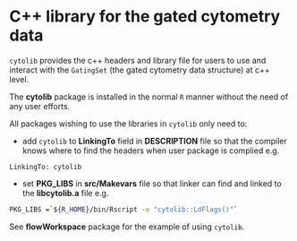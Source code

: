 # C++ library for the gated cytometry data

`cytolib` provides the c++ headers and library file for users to use and interact with the `GatingSet` (the gated cytometry data structure) at c++ level.


The **cytolib** package is installed in the normal `R` manner without the need of any user efforts.

All packages wishing to use the libraries in `cytolib` only need to:

- add `cytolib` to **LinkingTo** field in **DESCRIPTION** file so that the compiler knows where to find the headers when user package is complied
e.g.
```
LinkingTo: cytolib
```

- set **PKG_LIBS** in **src/Makevars** file so that linker can find and linked to the **libcytolib.a** file 
e.g.
```bash
PKG_LIBS =`${R_HOME}/bin/Rscript -e "cytolib::LdFlags()"`
```

See **flowWorkspace** package for the example of using `cytolib`.

